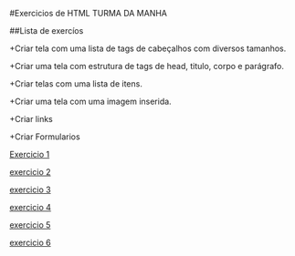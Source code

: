 #Exercicios de HTML TURMA DA MANHA

##Lista de exercíos

+Criar tela com uma lista de tags de cabeçalhos com diversos tamanhos.

+Criar uma tela com estrutura de tags de head, titulo, corpo e parágrafo.

+Criar telas com uma lista de itens.

+Criar uma tela com uma imagem inserida.

+Criar links

+Criar Formularios





[Exercicio 1](html/Public/atividade_1.html)

[exercicio 2](html/Public/atividade_2.html)

[exercicio 3](html/Public/atividade_3.html)

[exercicio 4](html/Public/atividade_4.html)

[exercicio 5](html/Public/atividade_5.html)

[exercicio 6](html/Public/atividade_6.html)
